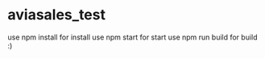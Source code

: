 # aviasales_test

use npm install for install
use npm start for start
use npm run build for build :)